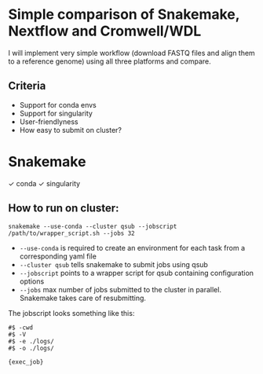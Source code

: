 # Simple comparison of Snakemake, Nextflow and Cromwell/WDL

I will implement very simple workflow (download FASTQ files and align them to a reference genome) 
using all three platforms and compare. 

## Criteria
* Support for conda envs
* Support for singularity
* User-friendlyness
* How easy to submit on cluster? 

# Snakemake
✓ conda ✓ singularity

## How to run on cluster: 
```
snakemake --use-conda --cluster qsub --jobscript /path/to/wrapper_script.sh --jobs 32
```

* `--use-conda` is required to create an environment for each task from a corresponding yaml file
* `--cluster qsub` tells snakemake to submit jobs using qsub
* `--jobscript` points to a wrapper script for qsub containing configuration options
* `--jobs` max number of jobs submitted to the cluster in parallel. Snakemake takes care of resubmitting. 

The jobscript looks something like this: 
```
#$ -cwd
#$ -V
#$ -e ./logs/
#$ -o ./logs/

{exec_job}
```
